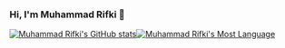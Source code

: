 ### Hi, I'm Muhammad Rifki 👋

[![Muhammad Rifki's GitHub stats](https://github-readme-stats.vercel.app/api?username=cropacoulus&theme=dark&show_icons=true&hide=contribs,prs)](https://github.com/anuraghazra/github-readme-stats)[![Muhammad Rifki's Most Language](https://github-readme-stats.vercel.app/api/top-langs/?username=cropacoulus&theme=dark&layout=compact)](https://github.com/anuraghazra/github-readme-stats)
